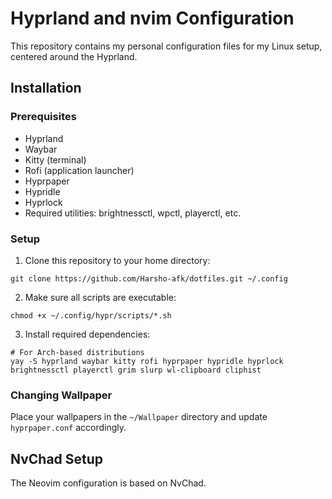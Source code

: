 # Hyprland and nvim Configuration

This repository contains my personal configuration files for my Linux setup, centered around the Hyprland.

## Installation

### Prerequisites
- Hyprland
- Waybar
- Kitty (terminal)
- Rofi (application launcher)
- Hyprpaper
- Hypridle
- Hyprlock
- Required utilities: brightnessctl, wpctl, playerctl, etc.

### Setup
1. Clone this repository to your home directory:
```
git clone https://github.com/Harsho-afk/dotfiles.git ~/.config
```

2. Make sure all scripts are executable:
```
chmod +x ~/.config/hypr/scripts/*.sh
```

3. Install required dependencies:
```
# For Arch-based distributions
yay -S hyprland waybar kitty rofi hyprpaper hypridle hyprlock brightnessctl playerctl grim slurp wl-clipboard cliphist
```

### Changing Wallpaper
Place your wallpapers in the `~/Wallpaper` directory and update `hyprpaper.conf` accordingly.

## NvChad Setup

The Neovim configuration is based on NvChad.

